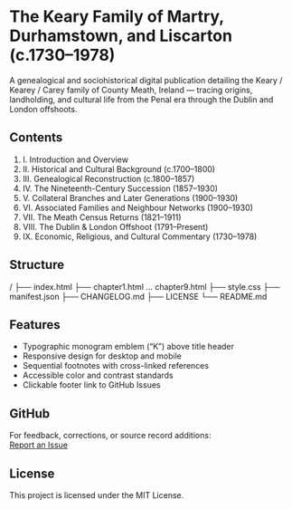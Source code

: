 # The Keary Family of Martry, Durhamstown, and Liscarton (c.1730–1978)

A genealogical and sociohistorical digital publication detailing the Keary / Kearey / Carey family of County Meath, Ireland — tracing origins, landholding, and cultural life from the Penal era through the Dublin and London offshoots.

## Contents
1. I. Introduction and Overview
2. II. Historical and Cultural Background (c.1700–1800)
3. III. Genealogical Reconstruction (c.1800–1857)
4. IV. The Nineteenth-Century Succession (1857–1930)
5. V. Collateral Branches and Later Generations (1900–1930)
6. VI. Associated Families and Neighbour Networks (1900–1930)
7. VII. The Meath Census Returns (1821–1911)
8. VIII. The Dublin & London Offshoot (1791–Present)
9. IX. Economic, Religious, and Cultural Commentary (1730–1978)

## Structure
/
├── index.html
├── chapter1.html … chapter9.html
├── style.css
├── manifest.json
├── CHANGELOG.md
├── LICENSE
└── README.md

## Features
- Typographic monogram emblem (“K”) above title header  
- Responsive design for desktop and mobile  
- Sequential footnotes with cross-linked references  
- Accessible color and contrast standards  
- Clickable footer link to GitHub Issues

## GitHub
For feedback, corrections, or source record additions:  
[Report an Issue](https://github.com/kearey-archives/kearey-family-history/issues)

## License
This project is licensed under the MIT License.
